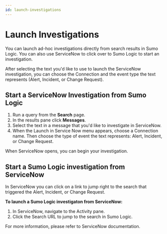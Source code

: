 ```yaml
---
id: launch-investigations
---
```


# Launch Investigations

You can launch ad-hoc investigations directly from search results in Sumo Logic. You can also use ServiceNow to click over to Sumo Logic to start an investigation.

After selecting the text you'd like to use to launch the ServiceNow investigation, you can choose the Connection and the event type the text represents (Alert, Incident, or Change Request).

## Start a ServiceNow Investigation from Sumo Logic

1. Run a query from the **Search** page.
1. In the results pane click **Messages**.
1. Select the text in a message that you'd like to investigate in ServiceNow.
1. When the Launch in Service Now menu appears, choose a Connection name. Then choose the type of event the text represents: Alert, Incident, or Change Request.

When ServiceNow opens, you can begin your investigation.

## Start a Sumo Logic investigation from ServiceNow

In ServiceNow you can click on a link to jump right to the search that triggered the Alert, Incident, or Change Request.

**To launch a Sumo Logic investigaton from ServiceNow:**

1. In ServiceNow, navigate to the Activity pane.
1. Click the Search URL to jump to the search in Sumo Logic.

For more information, please refer to ServiceNow documentation.
